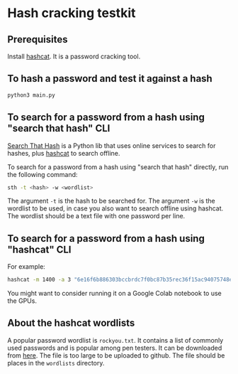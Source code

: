 # Hash cracking testkit

## Prerequisites

Install [hashcat](https://hashcat.net/hashcat/). It is a password cracking tool.


## To hash a password and test it against a hash

```bash
python3 main.py
```

## To search for a password from a hash using "search that hash" CLI

[Search That Hash](https://github.com/HashPals/Search-That-Hash) is a Python lib that uses online services to search for hashes, plus [hashcat](https://hashcat.net/hashcat/) to search offline.

To search for a password from a hash using "search that hash" directly, run the following command:
```bash
sth -t <hash> -w <wordlist>
```
The argument `-t` is the hash to be searched for. The argument `-w` is the wordlist to be used, in case you also want to search offline using hashcat. The wordlist should be a text file with one password per line.

## To search for a password from a hash using "hashcat" CLI

For example:
```bash
hashcat -m 1400 -a 3 "6e16f6b886303bccbrdc7f0bc87b35rec36f15ac94075748e04ff5004ab5deed" wordlists/rockyou.txt --force
```
You might want to consider running it on a Google Colab notebook to use the GPUs.

## About the hashcat wordlists

A popular password wordlist is `rockyou.txt`. It contains a list of commonly used passwords and is popular among pen testers.
It can be downloaded from [here](https://www.kaggle.com/datasets/wjburns/common-password-list-rockyoutxt/download?datasetVersionNumber=1). The file is too large to be uploaded to github.
The file should be places in the `wordlists` directory.
